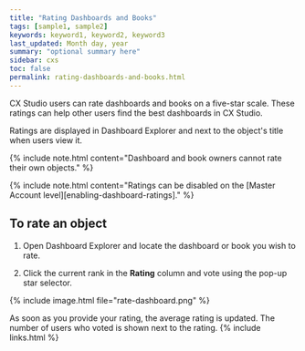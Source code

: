 ```yaml
---
title: "Rating Dashboards and Books"
tags: [sample1, sample2]
keywords: keyword1, keyword2, keyword3
last_updated: Month day, year
summary: "optional summary here"
sidebar: cxs
toc: false
permalink: rating-dashboards-and-books.html
---
```


CX Studio users can rate dashboards and books on a five-star scale. These ratings can help other users find the best dashboards in CX Studio.

Ratings are displayed in Dashboard Explorer and next to the object's title when users view it.

{% include note.html content="Dashboard and book owners cannot rate their own objects." %}

{% include note.html content="Ratings can be disabled on the [Master Account level][enabling-dashboard-ratings]." %}

## To rate an object

1. Open Dashboard Explorer and locate the dashboard or book you wish to rate.

1. Click the current rank in the **Rating** column and vote using the pop-up star selector.

{% include image.html file="rate-dashboard.png" %}

As soon as you provide your rating, the average rating is updated. The number of users who voted is shown next to the rating.
{% include links.html %}
